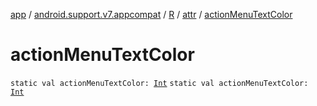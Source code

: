 [app](../../../index.md) / [android.support.v7.appcompat](../../index.md) / [R](../index.md) / [attr](index.md) / [actionMenuTextColor](.)

# actionMenuTextColor

`static val actionMenuTextColor: `[`Int`](https://kotlinlang.org/api/latest/jvm/stdlib/kotlin/-int/index.html)
`static val actionMenuTextColor: `[`Int`](https://kotlinlang.org/api/latest/jvm/stdlib/kotlin/-int/index.html)